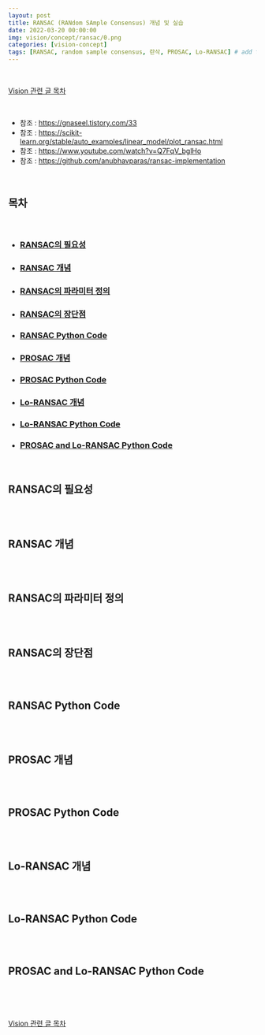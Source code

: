 ```yaml
---
layout: post
title: RANSAC (RANdom SAmple Consensus) 개념 및 실습
date: 2022-03-20 00:00:00
img: vision/concept/ransac/0.png
categories: [vision-concept] 
tags: [RANSAC, random sample consensus, 란삭, PROSAC, Lo-RANSAC] # add tag
---
```


<br>

[Vision 관련 글 목차](https://gaussian37.github.io/vision-concept-table/)

<br>

- 참조 : https://gnaseel.tistory.com/33
- 참조 : https://scikit-learn.org/stable/auto_examples/linear_model/plot_ransac.html
- 참조 : https://www.youtube.com/watch?v=Q7FqV_bglHo
- 참조 : https://github.com/anubhavparas/ransac-implementation

<br>

## **목차**

<br>

- ### [RANSAC의 필요성](#)
- ### [RANSAC 개념](#)
- ### [RANSAC의 파라미터 정의](#)
- ### [RANSAC의 장단점](#)
- ### [RANSAC Python Code](#)
- ### [PROSAC 개념](#)
- ### [PROSAC Python Code](#)
- ### [Lo-RANSAC 개념](#)
- ### [Lo-RANSAC Python Code](#)
- ### [PROSAC and Lo-RANSAC Python Code](#)

<br>

## **RANSAC의 필요성**

<br>

<br>

## **RANSAC 개념**

<br>

<br>

## **RANSAC의 파라미터 정의**

<br>

<br>

## **RANSAC의 장단점**

<br>

<br>

## **RANSAC Python Code**

<br>

<br>

## **PROSAC 개념**

<br>

<br>

## **PROSAC Python Code**

<br>

<br>

## **Lo-RANSAC 개념**

<br>

<br>

## **Lo-RANSAC Python Code**

<br>

<br>

## **PROSAC and Lo-RANSAC Python Code**

<br>

<br>



<br>

[Vision 관련 글 목차](https://gaussian37.github.io/vision-concept-table/)

<br>
